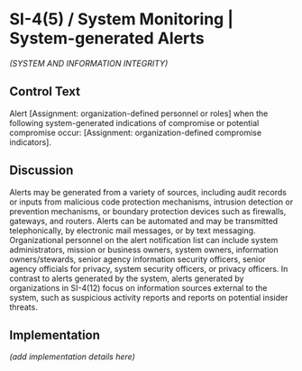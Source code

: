 # SI-4(5) / System Monitoring | System-generated Alerts

_(SYSTEM AND INFORMATION INTEGRITY)_

## Control Text

Alert [Assignment: organization-defined personnel or roles] when the following system-generated indications of compromise or potential compromise occur: [Assignment: organization-defined compromise indicators].

## Discussion

Alerts may be generated from a variety of sources, including audit records or inputs from malicious code protection mechanisms, intrusion detection or prevention mechanisms, or boundary protection devices such as firewalls, gateways, and routers. Alerts can be automated and may be transmitted telephonically, by electronic mail messages, or by text messaging. Organizational personnel on the alert notification list can include system administrators, mission or business owners, system owners, information owners/stewards, senior agency information security officers, senior agency officials for privacy, system security officers, or privacy officers. In contrast to alerts generated by the system, alerts generated by organizations in SI-4(12) focus on information sources external to the system, such as suspicious activity reports and reports on potential insider threats.

## Implementation

_(add implementation details here)_